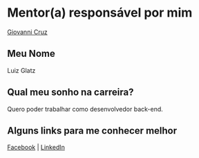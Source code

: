 # Mentor(a) responsável por mim

[Giovanni Cruz](mentoria/mentores/perfis/giovannicruz97.md)

## Meu Nome

Luiz Glatz

## Qual meu sonho na carreira?

Quero poder trabalhar como desenvolvedor back-end.

## Alguns links para me conhecer melhor

[Facebook](https://www.facebook.com/luiz.glatz.9) | 
[LinkedIn](https://br.linkedin.com/in/luiz-glatz)
